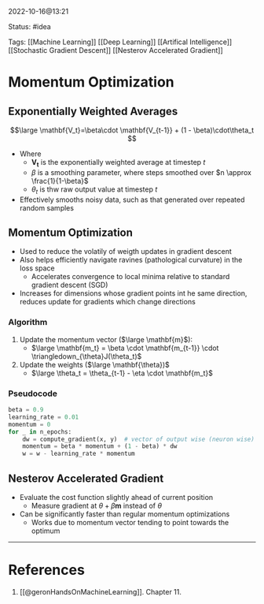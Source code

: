 2022-10-16@13:21

Status: #idea

Tags: [[Machine Learning]] [[Deep Learning]] [[Artifical Intelligence]] [[Stochastic Gradient Descent]] [[Nesterov Accelerated Gradient]]

# Momentum Optimization

## Exponentially Weighted Averages
$$\large
\mathbf{V_t}=\beta\cdot \mathbf{V_{t-1}} + (1 - \beta)\cdot\theta_t
$$

* Where
	* $\mathbf{V_t}$ is the exponentially weighted average at timestep $t$
	* $\beta$ is a smoothing parameter, where steps smoothed over $n \approx \frac{1}{1-\beta}$
	* $\theta_t$ is thw raw output value at timestep $t$
* Effectively smooths noisy data, such as that generated over repeated random samples

## Momentum Optimization
* Used to reduce the volatily of weigth updates in gradient descent
* Also helps efficiently navigate ravines (pathological curvature) in the loss space
	* Accelerates convergence to local minima relative to standard gradient descent (SGD)
* Increases for dimensions whose gradient points int he same direction, reduces update for gradients which change directions

### Algorithm
1. Update the momentum vector ($\large \mathbf{m}$):
	-  $\large \mathbf{m_t} = \beta \cdot \mathbf{m_{t-1}} \cdot \triangledown_{\theta}J(\theta_t)$
2. Update the weights ($\large \mathbf{\theta})$
	* $\large \theta_t = \theta_{t-1} - \eta \cdot \mathbf{m_t}$

### Pseudocode

```python
beta = 0.9
learning_rate = 0.01
momentum = 0
for _ in n_epochs:
	dw = compute_gradient(x, y)  # vector of output wise (neuron wise) gradients
	momentum = beta * momentum + (1 - beta) * dw
	w = w - learning_rate * momentum
```

## Nesterov Accelerated Gradient
* Evaluate the cost function slightly ahead of current position
	*  Measure gradient at $\theta + \beta \mathbf{m}$ instead of $\theta$
* Can be significantly faster than regular momentum optimizations
	* Works due to momentum vector tending to point towards the optimum

---
# References
1. [[@geronHandsOnMachineLearning]]. Chapter 11.